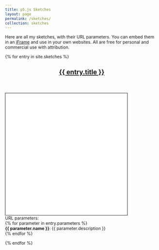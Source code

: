 ```yaml
---
title: p5.js Sketches
layout: page
permalink: /sketches/
collection: sketches
---
```

<link rel="stylesheet" href="../css/custom.css">

Here are all my sketches, with their URL parameters. You can embed them in an [iFrame](utilities/2022/12/20/embed-iframe.html) and use in your own websites. 
All are free for personal and commercial use with attribution.

{% for entry in site.sketches %}
  <article class="entry h-entry">
  <header class="entry-header">
    <h2 class="entry-title p-name">
        <a href="{{ entry.url | relative_url }}?fullscreen=true" rel="bookmark">{{ entry.title }}</a>
    </h2>
  </header>
    <div class="entry-excerpt p-summary">
     <iframe scrolling="no" src="{{entry.url}}" width="401" height="401" style="border:1px solid black;"></iframe>
    </div>
    <footer class="entry-meta" style="margin-bottom:1em">
        <div class="sketch-subtitle">URL parameters: </div>
        {% for parameter in entry.parameters %}
           <div class="parameter">
                <b> {{ parameter.name }}</b>: {{ parameter.description }}
            </div>
        {% endfor %}
    </footer>
</article>
{% endfor %}